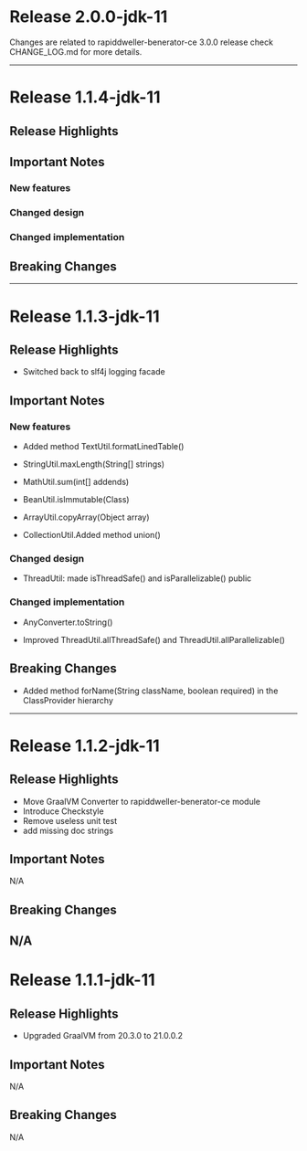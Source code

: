 # Release 2.0.0-jdk-11

Changes are related to rapiddweller-benerator-ce 3.0.0 release check CHANGE_LOG.md for more details.

---

# Release 1.1.4-jdk-11

## Release Highlights

## Important Notes

### New features

### Changed design

### Changed implementation

## Breaking Changes

---

# Release 1.1.3-jdk-11

## Release Highlights

- Switched back to slf4j logging facade

## Important Notes

### New features

- Added method TextUtil.formatLinedTable()

- StringUtil.maxLength(String[] strings)

- MathUtil.sum(int[] addends)

- BeanUtil.isImmutable(Class)

- ArrayUtil.copyArray(Object array)

- CollectionUtil.Added method union()

### Changed design

- ThreadUtil: made isThreadSafe() and isParallelizable() public

### Changed implementation

- AnyConverter.toString()

- Improved ThreadUtil.allThreadSafe() and ThreadUtil.allParallelizable()

## Breaking Changes

- Added method forName(String className, boolean required) in the ClassProvider hierarchy

---
# Release 1.1.2-jdk-11

## Release Highlights

* Move GraalVM Converter to rapiddweller-benerator-ce module
* Introduce Checkstyle
* Remove useless unit test
* add missing doc strings

## Important Notes

N/A

## Breaking Changes

N/A
---
# Release 1.1.1-jdk-11

## Release Highlights

* Upgraded GraalVM from 20.3.0 to 21.0.0.2

## Important Notes

N/A

## Breaking Changes

N/A
  